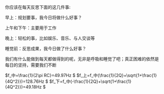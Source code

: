 你应该在每天反思下面的这几件事:

早上：规划要事，我今日将做什么好事？

上午和下午：主要用于工作

晚上：轻松的事，比如娱乐、音乐、与人交谈等

睡觉前：反思成果，我今日做了什么好事？

我们有什么能做到每天都做得到的呢，无非是呼吸和睡觉了吧；真正困难的依然是每日的坚持，需要我们不断


$f_中=\frac{1}{2\pi RC}=49.97Hz $ 
$f_上=f_中(\frac{1}{2Q}+\sqrt{1+\frac{1}{4Q^2}})=128.76Hz $
$f_下=f_中(-\frac{1}{2Q}+\sqrt{1+\frac{1}{4Q^2}})=49.18Hz $